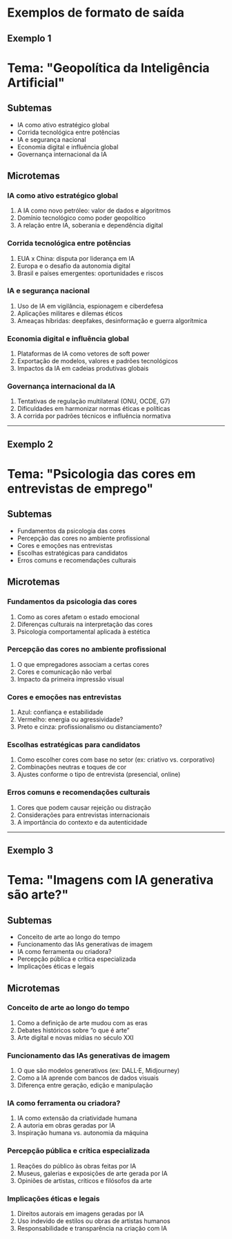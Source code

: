 # Exemplos de formato de saída

## Exemplo 1

# Tema: "Geopolítica da Inteligência Artificial"

## Subtemas
* IA como ativo estratégico global
* Corrida tecnológica entre potências
* IA e segurança nacional
* Economia digital e influência global
* Governança internacional da IA

## Microtemas
### IA como ativo estratégico global
1. A IA como novo petróleo: valor de dados e algoritmos
2. Domínio tecnológico como poder geopolítico
3. A relação entre IA, soberania e dependência digital

### Corrida tecnológica entre potências
1. EUA x China: disputa por liderança em IA
2. Europa e o desafio da autonomia digital
3. Brasil e países emergentes: oportunidades e riscos

### IA e segurança nacional
1. Uso de IA em vigilância, espionagem e ciberdefesa
2. Aplicações militares e dilemas éticos
3. Ameaças híbridas: deepfakes, desinformação e guerra algorítmica

### Economia digital e influência global
1. Plataformas de IA como vetores de soft power
2. Exportação de modelos, valores e padrões tecnológicos
3. Impactos da IA em cadeias produtivas globais

### Governança internacional da IA
1. Tentativas de regulação multilateral (ONU, OCDE, G7)
2. Dificuldades em harmonizar normas éticas e políticas
3. A corrida por padrões técnicos e influência normativa

----------

## Exemplo 2

# Tema: "Psicologia das cores em entrevistas de emprego"

## Subtemas
* Fundamentos da psicologia das cores
* Percepção das cores no ambiente profissional
* Cores e emoções nas entrevistas
* Escolhas estratégicas para candidatos
* Erros comuns e recomendações culturais

## Microtemas
### Fundamentos da psicologia das cores
1. Como as cores afetam o estado emocional
2. Diferenças culturais na interpretação das cores
3. Psicologia comportamental aplicada à estética

### Percepção das cores no ambiente profissional
1. O que empregadores associam a certas cores
2. Cores e comunicação não verbal
3. Impacto da primeira impressão visual

### Cores e emoções nas entrevistas
1. Azul: confiança e estabilidade
2. Vermelho: energia ou agressividade?
3. Preto e cinza: profissionalismo ou distanciamento?

### Escolhas estratégicas para candidatos
1. Como escolher cores com base no setor (ex: criativo vs. corporativo)
2. Combinações neutras e toques de cor
3. Ajustes conforme o tipo de entrevista (presencial, online)

### Erros comuns e recomendações culturais
1. Cores que podem causar rejeição ou distração
2. Considerações para entrevistas internacionais
3. A importância do contexto e da autenticidade

----------

## Exemplo 3

# Tema: "Imagens com IA generativa são arte?"

## Subtemas
* Conceito de arte ao longo do tempo
* Funcionamento das IAs generativas de imagem
* IA como ferramenta ou criadora?
* Percepção pública e crítica especializada
* Implicações éticas e legais

## Microtemas
### Conceito de arte ao longo do tempo
1. Como a definição de arte mudou com as eras
2. Debates históricos sobre “o que é arte”
3. Arte digital e novas mídias no século XXI

### Funcionamento das IAs generativas de imagem
1. O que são modelos generativos (ex: DALL·E, Midjourney)
2. Como a IA aprende com bancos de dados visuais
3. Diferença entre geração, edição e manipulação

### IA como ferramenta ou criadora?
1. IA como extensão da criatividade humana
2. A autoria em obras geradas por IA
3. Inspiração humana vs. autonomia da máquina

### Percepção pública e crítica especializada
1. Reações do público às obras feitas por IA
2. Museus, galerias e exposições de arte gerada por IA
3. Opiniões de artistas, críticos e filósofos da arte

### Implicações éticas e legais
1. Direitos autorais em imagens geradas por IA
2. Uso indevido de estilos ou obras de artistas humanos
3. Responsabilidade e transparência na criação com IA

